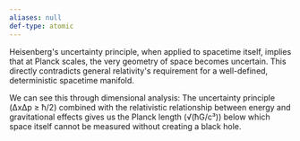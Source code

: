 ```yaml
---
aliases: null
def-type: atomic
---
```

   
Heisenberg's uncertainty principle, when applied to spacetime itself, implies that at Planck scales, the very geometry of space becomes uncertain. This directly contradicts general relativity's requirement for a well-defined, deterministic spacetime manifold.   
   
We can see this through dimensional analysis: The uncertainty principle (ΔxΔp ≥ ħ/2) combined with the relativistic relationship between energy and gravitational effects gives us the Planck length (√(ħG/c³)) below which space itself cannot be measured without creating a black hole.
